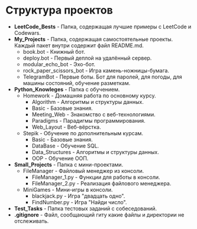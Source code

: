 # Структура проектов

- **LeetCode_Bests** - Папка, содержащая лучшие примеры с LeetCode и Codewars.
- **My_Projects** - Папка, содержащая самостоятельные проекты. Каждый пакет внутри содержит файл README.md.
  - book.bot - Книжный бот.
  - deploy.bot - Первый деплой на удалённый сервер.
  - modular_echo_bot - Эхо-бот.
  - rock_paper_scissors_bot - Игра камень-ножницы-бумага.
  - TelegramBot - Первые боты. Бот для паролей, для погоды, для машины состояний, обучение разметкам.
- **Python_Knowleges** - Папка с обучением.
  - Homework - Домашняя работа по основному курсу.
    - Algorithm - Алгоритмы и структуры данных.
    - Basic - Базовые знания.
    - Meeting_Web - Знакомство с веб-технологиями.
    - Paradigms - Парадигмы программирования.
    - Web_Layout - Веб-вёрстка.
  -  Stepik - Обучение по дополнительным курсам.
        - Basic - Базовые знания.
        - DataBase - Обучение SQL.
        - Data_Structures - Алгоритмы и структуры данных.
        - OOP - Обучение ООП.
- **Small_Projects** - Папка с мини-проектами.
  - FileManager - Файловый менеджер из консоли.
    - FileManager_1.py - Функции для работы в консоли.
    - FileManager_2.py - Реализация файлового менеджера.
  - MiniGames - Мини-игры в консоли.
    - blackjack.py - Игра "двадцать одно".
    - FindNumber.py - Игра "Найди число".
- **Test_Tasks** - Папка тестовых заданий с собеседований.
- **.gitignore** - Файл, сообщающий гиту какие файлы и директории не отслеживать.